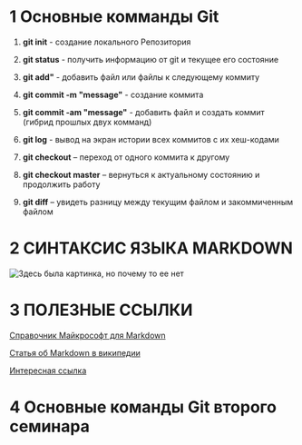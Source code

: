 # 1 Основные комманды Git 


1. **git init** -  создание локального Репозитория

2. **git status** - получить информацию от git и текущее его состояние

3. **git add"** - добавить файл или файлы к следующему коммиту 

4. **git commit -m "message"** - создание коммита

5. **git commit -am "message"** - добавить файл и создать коммит (гибрид прошлых двух комманд)

6. **git log** - вывод на экран истории всех коммитов с их хеш-кодами

7. **git checkout** – переход от одного коммита к другому

8. **git checkout master** – вернуться к актуальному состоянию и продолжить работу

9. **git diff** – увидеть разницу между текущим файлом и закоммиченным файлом

# 2 СИНТАКСИС ЯЗЫКА MARKDOWN

![Здесь была картинка, но почему то ее нет](syntaxix.bmp "Cинтаксис языка Маркдаун")

# 3 ПОЛЕЗНЫЕ ССЫЛКИ
[Справочник Майкрософт для Markdown](https://docs.microsoft.com/ru-ru/contribute/markdown-reference
)

[Статья об Markdown в википедии](https://ru.wikipedia.org/wiki/Markdown)

[Интересная ссылка](https://www.youtube.com/watch?v=dQw4w9WgXcQ)


# 4 Основные команды Git второго семинара

